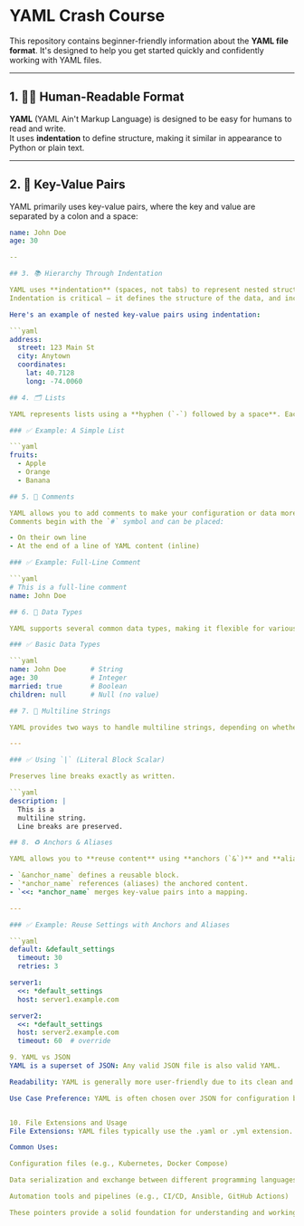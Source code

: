
# YAML Crash Course

This repository contains beginner-friendly information about the **YAML file format**. It's designed to help you get started quickly and confidently working with YAML files.

---

## 1. 🧑‍💻 Human-Readable Format

**YAML** (YAML Ain't Markup Language) is designed to be easy for humans to read and write.  
It uses **indentation** to define structure, making it similar in appearance to Python or plain text.

---

## 2. 🔑 Key-Value Pairs

YAML primarily uses key-value pairs, where the key and value are separated by a colon and a space:

```yaml
name: John Doe
age: 30

--

## 3. 📚 Hierarchy Through Indentation

YAML uses **indentation** (spaces, not tabs) to represent nested structures, such as dictionaries or objects.  
Indentation is critical — it defines the structure of the data, and incorrect indentation can cause parsing errors.

Here's an example of nested key-value pairs using indentation:

```yaml
address:
  street: 123 Main St
  city: Anytown
  coordinates:
    lat: 40.7128
    long: -74.0060

## 4. 🗂️ Lists

YAML represents lists using a **hyphen (`-`) followed by a space**. Each list item is placed on a new line and properly indented under the parent key (if applicable).

### ✅ Example: A Simple List

```yaml
fruits:
  - Apple
  - Orange
  - Banana

## 5. 💬 Comments

YAML allows you to add comments to make your configuration or data more understandable.  
Comments begin with the `#` symbol and can be placed:

- On their own line
- At the end of a line of YAML content (inline)

### ✅ Example: Full-Line Comment

```yaml
# This is a full-line comment
name: John Doe

## 6. 🔢 Data Types

YAML supports several common data types, making it flexible for various configuration and data exchange needs.

### ✅ Basic Data Types

```yaml
name: John Doe      # String
age: 30             # Integer
married: true       # Boolean
children: null      # Null (no value)

## 7. 📝 Multiline Strings

YAML provides two ways to handle multiline strings, depending on whether you want to preserve line breaks or fold them into a single line.

---

### ✅ Using `|` (Literal Block Scalar)

Preserves line breaks exactly as written.

```yaml
description: |
  This is a
  multiline string.
  Line breaks are preserved.

## 8. ♻️ Anchors & Aliases

YAML allows you to **reuse content** using **anchors (`&`)** and **aliases (`*`)**, making your files cleaner and more maintainable.

- `&anchor_name` defines a reusable block.
- `*anchor_name` references (aliases) the anchored content.
- `<<: *anchor_name` merges key-value pairs into a mapping.

---

### ✅ Example: Reuse Settings with Anchors and Aliases

```yaml
default: &default_settings
  timeout: 30
  retries: 3

server1:
  <<: *default_settings
  host: server1.example.com

server2:
  <<: *default_settings
  host: server2.example.com
  timeout: 60  # override

9. YAML vs JSON
YAML is a superset of JSON: Any valid JSON file is also valid YAML.

Readability: YAML is generally more user-friendly due to its clean and concise syntax.

Use Case Preference: YAML is often chosen over JSON for configuration because it's easier for humans to read and edit.


10. File Extensions and Usage
File Extensions: YAML files typically use the .yaml or .yml extension.

Common Uses:

Configuration files (e.g., Kubernetes, Docker Compose)

Data serialization and exchange between different programming languages

Automation tools and pipelines (e.g., CI/CD, Ansible, GitHub Actions)

These pointers provide a solid foundation for understanding and working with YAML in real-world scenarios.



